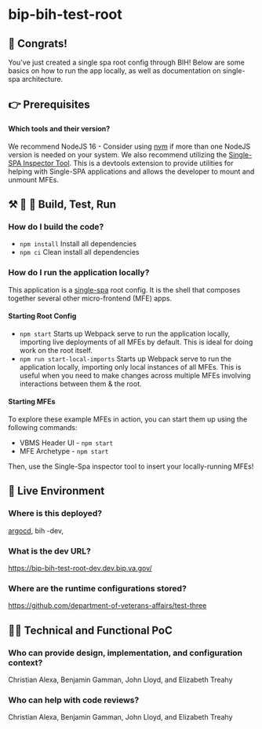 ﻿# bip-bih-test-root

## 🌳 Congrats!
You've just created a single spa root config through BIH! Below are some basics on how to run the app locally, as well as documentation on single-spa architecture. 

## 👉 Prerequisites
#### Which tools and their version?
We recommend NodeJS 16 - Consider using [nvm](https://github.com/nvm-sh/nvm) if more than one NodeJS version is needed on your system.
We also recommend utilizing the [Single-SPA Inspector Tool]( https://single-spa.js.org/docs/devtools/). This is a devtools extension to provide utilities for helping with Single-SPA applications and allows the developer to mount and unmount MFEs.

## ⚒️ 🔬 👟 Build, Test, Run
### How do I build the code?
* `npm install` Install all dependencies
* `npm ci` Clean install all dependencies

### How do I run the application locally?
This application is a [single-spa](https://single-spa.js.org/docs/getting-started-overview#architectural-overview) root config. It is the shell that composes together several other micro-frontend (MFE) apps.

#### Starting Root Config
* `npm start` Starts up Webpack serve to run the application locally, importing live deployments of all MFEs by default.
This is ideal for doing work on the root itself.
* `npm run start-local-imports` Starts up Webpack serve to run the application locally, importing only local instances of all MFEs.
This is useful when you need to make changes across multiple MFEs involving interactions between them & the root.

#### Starting MFEs
To explore these example MFEs in action, you can start them up using the following commands:
* VBMS Header UI - `npm start`
* MFE Archetype - `npm start`

Then, use the Single-Spa inspector tool to insert your locally-running MFEs!

## 🚀 Live Environment

### Where is this deployed?
[argocd](https://argo.dev.bip.va.gov/applications/bip-bih-test-root-dev), bih -dev, 

### What is the dev URL?
https://bip-bih-test-root-dev.dev.bip.va.gov/

### Where are the runtime configurations stored?
https://github.com/department-of-veterans-affairs/test-three 

## 👩‍💻 Technical and Functional PoC
### Who can provide design, implementation, and configuration context?
Christian Alexa, Benjamin Gamman, John Lloyd, and Elizabeth Treahy
### Who can help with code reviews?
Christian Alexa, Benjamin Gamman, John Lloyd, and Elizabeth Treahy